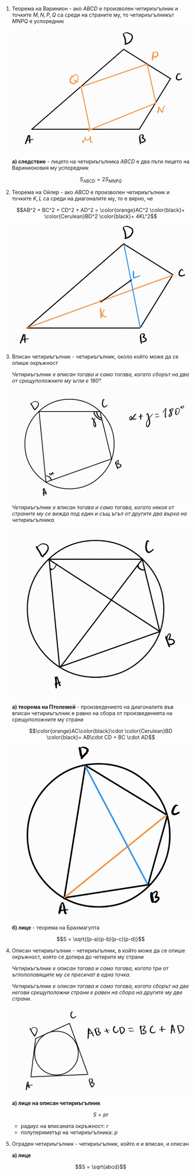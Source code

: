 1. Теорема на Варинион - ако $ABCD$ е произволен четириъгълник и точките $M,N,P,Q$ са среди на страните му, то четириъгълникът $MNPQ$ е успоредник
	
	![Успоредник на Варинион](Resources/Успоредник%20на%20Варинион.jpg)
	
	**а) следствие** - лицето на четириъгълника $ABCD$ е два пъти лицето на Варинионовия му успоредник
	
	$$S_{ABCD} = 2S_{MNPQ}$$

2. Теорема на Ойлер - ако $ABCD$ е произволен четириъгълник и точките $K,L$ са среди на диагоналите му, то е вярно, че
	
	$$AB^2 + BC^2 + CD^2 + AD^2 = \color{orange}AC^2 \color{black}+ \color{Cerulean}BD^2 \color{black}+ 4KL^2$$
	
	![Теорема на Ойлер за четириъгълника](Resources/Теорема%20на%20Ойлер%20за%20четириъгълника.jpg)

3. Вписан четириъгълник - четириъгълник, около който може да се опише окръжност
	
	*Четириъгълник е вписан тогава и само тогава, когато сборът на два от срещуположните му ъгли е 180°.*
	
	![Вписан четириъгълник](Resources/Вписан%20четириъгълник.jpg)
	
	*Четириъгълник е вписан тогава и само тогава, когато някоя от страните му се вижда под един и същ ъгъл от другите два върха на четириъгълника.*
	
	![Вписан четириъгълник диагонали](Resources/Вписан%20четириъгълник%20диагонали.jpg)
	
	**а) теорема на Птолемей** - произведението на диагоналите във вписан четириъгълник е равно на сбора от произведенията на срещуположните му страни
	
	$$\color{orange}AC\color{black}\cdot \color{Cerulean}BD \color{black}= AB\cdot CD + BC \cdot AD$$
	
	![Теорема на Птолемей](Resources/Теорема%20на%20Птолемей.jpg)
	
	**б) лице** - теорема на Брахмагупта
	
	$$S = \sqrt{(p-a)(p-b)(p-c)(p-d)}$$


4. Описан четириъгълник - четириъгълник, в който може да се опише окръжност, която се допира до четирите му страни
	
	*Четириъгълник е описан тогава и само тогава, когато три от ъглополовящите му се пресичат в една точка.*
	
	*Четириъгълник е описан тогава и само тогава, когато сборът на две негови срещуположни страни е равен на сбора на другите му две страни.*
	
	![Описан четириъгълник](Resources/Описан%20четириъгълник.jpg)
	
	**а) лице на описан четириъгълник**
	
	$$S = pr$$
	
	- радиус на вписаната окръжност: $r$
	- полупериметър на четириъгълника: $p$

4. Ограден четириъгълник - четириъгълник, който е и вписан, и описан
	
	**а) лице**
	
	$$S = \sqrt{abcd}$$